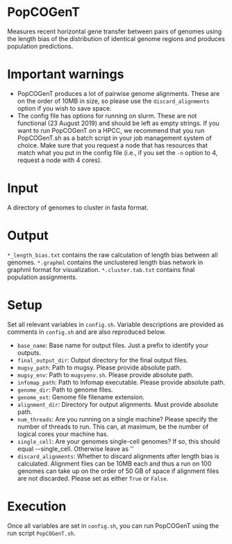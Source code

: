 # PopCOGenT
Measures recent horizontal gene transfer between pairs of genomes using the length bias of the distribution of identical genome regions and produces population predictions.

# Important warnings

* PopCOGenT produces a lot of pairwise genome alignments. These are on the order of 10MB in size, so please use the `discard_alignments` option if you wish to save space.
* The config file has options for running on slurm. These are not functional (23 August 2019) and should be left as empty strings. If you want to run PopCOGenT on a HPCC, we recommend that you run PopCOGenT.sh as a batch script in your job management system of choice. Make sure that you request a node that has resources that match what you put in the config file (i.e., if you set the `-n` option to 4, request a node with 4 cores).

# Input
A directory of genomes to cluster in fasta format.

# Output

`*_length_bias.txt` contains the raw calculation of length bias between all genomes.
`*.graphml` contains the unclustered length bias network in graphml format for visualization.
`*.cluster.tab.txt` contains final population assignments.

# Setup
Set all relevant variables in `config.sh`. Variable descriptions are provided as comments in `config.sh` and are also reproduced below.

* `base_name`: Base name for output files. Just a prefix to identify your outputs.
* `final_output_dir`: Output directory for the final output files.
* `mugsy_path`: Path to mugsy. Please provide absolute path.
* `mugsy_env`: Path to `mugsyenv.sh`. Please provide absolute path.
* `infomap_path`: Path to Infomap executable. Please provide absolute path.
* `genome_dir`: Path to genome files.
* `genome_ext`: Genome file filename extension.
* `alignment_dir`: Directory for output alignments. Must provide absolute path.
* `num_threads`: Are you running on a single machine? Please specify the number of threads to run. This can, at maximum, be the number of logical cores your machine has.
* `single_cell`: Are your genomes single-cell genomes? If so, this should equal --single_cell. Otherwise leave as ''
* `discard_alignments`: Whether to discard alignments after length bias is calculated. Alignment files can be 10MB each and thus a run on 100 genomes can take up on the order of 50 GB of space if alignment files are not discarded. Please set as either `True` or `False`.

# Execution

Once all variables are set in `config.sh`, you can run PopCOGenT using the run script `PopCOGenT.sh`.
